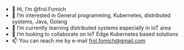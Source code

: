 - 👋 Hi, I’m @frol.Fomich
- 👀 I’m interested in General programming, Kubernetes, distributed systems, Java, Golang
- 🌱 I’m currently learning distributed systems especially in IoT area
- 💞️ I’m looking to collaborate on IoT Edge Kubernetes based solutions
- 📫 You can reach me by e-mail frol.fomich@gmail.com

<!---
frolFomich/frolFomich is a ✨ special ✨ repository because its `README.md` (this file) appears on your GitHub profile.
You can click the Preview link to take a look at your changes.
--->
